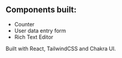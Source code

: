 ## Components built:
- Counter
- User data entry form
- Rich Text Editor

Built with React, TailwindCSS and Chakra UI.
